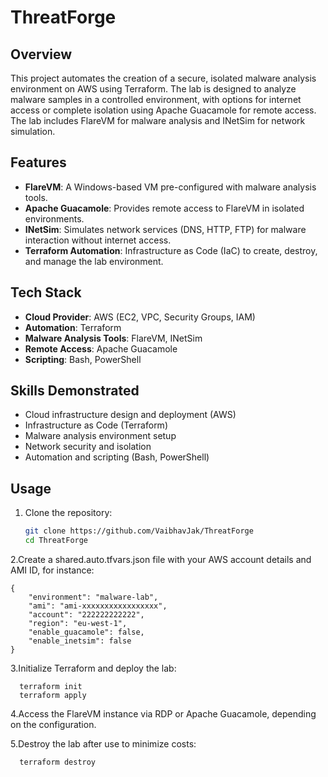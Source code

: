 # ThreatForge

## Overview
This project automates the creation of a secure, isolated malware analysis environment on AWS using Terraform. The lab is designed to analyze malware samples in a controlled environment, with options for internet access or complete isolation using Apache Guacamole for remote access. The lab includes FlareVM for malware analysis and INetSim for network simulation.

## Features
- **FlareVM**: A Windows-based VM pre-configured with malware analysis tools.
- **Apache Guacamole**: Provides remote access to FlareVM in isolated environments.
- **INetSim**: Simulates network services (DNS, HTTP, FTP) for malware interaction without internet access.
- **Terraform Automation**: Infrastructure as Code (IaC) to create, destroy, and manage the lab environment.

## Tech Stack
- **Cloud Provider**: AWS (EC2, VPC, Security Groups, IAM)
- **Automation**: Terraform
- **Malware Analysis Tools**: FlareVM, INetSim
- **Remote Access**: Apache Guacamole
- **Scripting**: Bash, PowerShell

## Skills Demonstrated
- Cloud infrastructure design and deployment (AWS)
- Infrastructure as Code (Terraform)
- Malware analysis environment setup
- Network security and isolation
- Automation and scripting (Bash, PowerShell)

## Usage
1. Clone the repository:
   ```bash
   git clone https://github.com/VaibhavJak/ThreatForge
   cd ThreatForge

2.Create a shared.auto.tfvars.json file with your AWS account details and AMI ID, for instance:
```
{
    "environment": "malware-lab",
    "ami": "ami-xxxxxxxxxxxxxxxxx",
    "account": "222222222222",
    "region": "eu-west-1",
    "enable_guacamole": false,
    "enable_inetsim": false
}
```

3.Initialize Terraform and deploy the lab:
```
  terraform init
  terraform apply
```

4.Access the FlareVM instance via RDP or Apache Guacamole, depending on the configuration.

5.Destroy the lab after use to minimize costs:
```
  terraform destroy
```
